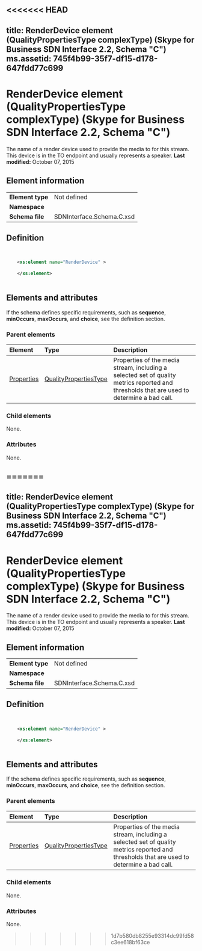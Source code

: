<<<<<<< HEAD
---
title: RenderDevice element (QualityPropertiesType complexType) (Skype for Business SDN Interface 2.2, Schema "C")
ms.assetid: 745f4b99-35f7-df15-d178-647fdd77c699
---


# RenderDevice element (QualityPropertiesType complexType) (Skype for Business SDN Interface 2.2, Schema "C")
The name of a render device used to provide the media to for this stream. This device is in the TO endpoint and usually represents a speaker. 
 **Last modified:** October 07, 2015
  
    
    


## Element information


|||
|:-----|:-----|
|**Element type**|Not defined |
|**Namespace**||
|**Schema file**|SDNInterface.Schema.C.xsd |
   

## Definition


```XML


    <xs:element name="RenderDevice" >
    
    </xs:element>
  
```


## Elements and attributes

If the schema defines specific requirements, such as **sequence**, **minOccurs**, **maxOccurs**, and **choice**, see the definition section. 
  
    
    

### Parent elements



|**Element**|**Type**|**Description**|
|:-----|:-----|:-----|
| [Properties](properties-element-qualitytype-complextype.md)| [QualityPropertiesType](qualitypropertiestype-complextype-1.md)|Properties of the media stream, including a selected set of quality metrics reported and thresholds that are used to determine a bad call. |
   

### Child elements

None. 
  
    
    

### Attributes

None. 
  
    
    

=======
---
title: RenderDevice element (QualityPropertiesType complexType) (Skype for Business SDN Interface 2.2, Schema "C")
ms.assetid: 745f4b99-35f7-df15-d178-647fdd77c699
---


# RenderDevice element (QualityPropertiesType complexType) (Skype for Business SDN Interface 2.2, Schema "C")
The name of a render device used to provide the media to for this stream. This device is in the TO endpoint and usually represents a speaker. 
 **Last modified:** October 07, 2015
  
    
    


## Element information


|||
|:-----|:-----|
|**Element type**|Not defined |
|**Namespace**||
|**Schema file**|SDNInterface.Schema.C.xsd |
   

## Definition


```XML


    <xs:element name="RenderDevice" >
    
    </xs:element>
  
```


## Elements and attributes

If the schema defines specific requirements, such as **sequence**, **minOccurs**, **maxOccurs**, and **choice**, see the definition section. 
  
    
    

### Parent elements



|**Element**|**Type**|**Description**|
|:-----|:-----|:-----|
| [Properties](properties-element-qualitytype-complextype.md)| [QualityPropertiesType](qualitypropertiestype-complextype-1.md)|Properties of the media stream, including a selected set of quality metrics reported and thresholds that are used to determine a bad call. |
   

### Child elements

None. 
  
    
    

### Attributes

None. 
  
    
    

>>>>>>> 1d7b580db8255e93314dc99fd58c3ee618bf63ce
